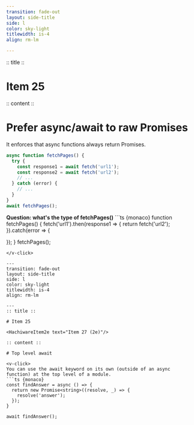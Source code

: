 ```yaml
---
transition: fade-out
layout: side-title
side: l
color: sky-light
titlewidth: is-4
align: rm-lm

---
```

:: title ::

# Item 25

<HachiwareItem2e text="Item 27 (2e)"/>

:: content ::

# Prefer async/await to raw Promises
It enforces that async functions always return Promises.

```ts {monaco}
async function fetchPages() {
  try {
    const response1 = await fetch('url1');
    const response2 = await fetch('url2');
    // ...
  } catch (error) {
    // ...
  }
}
await fetchPages();
```

<v-click>
<b> Question: what's the type of fetchPages()</b>
```ts {monaco}
function fetchPages() {
  fetch('url1').then(response1 => {
    return fetch('url2');
  }).catch(error => {
  
  });
}
fetchPages();
```
</v-click>

---
transition: fade-out
layout: side-title
side: l
color: sky-light
titlewidth: is-4
align: rm-lm

---
:: title ::

# Item 25

<HachiwareItem2e text="Item 27 (2e)"/>

:: content ::

# Top level await

<v-click>
You can use the await keyword on its own (outside of an async function) at the top level of a module.
```ts {monaco}
const findAnswer = async () => {
  return new Promise<string>((resolve, _) => {
    resolve('answer');
  });
}

await findAnswer();
```
</v-click>